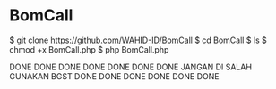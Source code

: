 # BomCall

$ git clone https://github.com/WAHID-ID/BomCall
$ cd BomCall
$ ls
$ chmod +x BomCall.php
$ php BomCall.php


DONE
 DONE
  DONE
   DONE
    DONE
     DONE
      DONE JANGAN DI SALAH GUNAKAN BGST
     DONE
    DONE
   DONE
  DONE
 DONE
DONE

